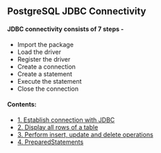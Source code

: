 ## PostgreSQL JDBC Connectivity

#### JDBC connectivity consists of 7 steps -
* Import the package
* Load the driver
* Register the driver
* Create a connection
* Create a statement
* Execute the statement
* Close the connection

#### Contents:
* [1. Establish connection with JDBC](src/JDBCDemo.java)
* [2. Display all rows of a table](src/JDBCDemo2.java)
* [3. Perform insert, update and delete operations](src/JDBCDemo3.java)
* [4. PreparedStatements](src/JDBCDemo4.java)